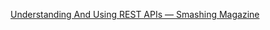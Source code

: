 [Understanding And Using REST APIs — Smashing Magazine](https://www.smashingmagazine.com/2018/01/understanding-using-rest-api/)
